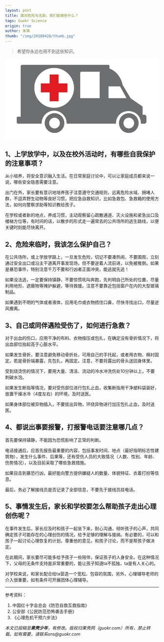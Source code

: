 ```yaml
---
layout: post
title: 面对危险与无助，我们能做些什么？
tags: Guokr Science
origin: true
author: 朱珠
thumb: "/img/20180428/thumb.jpg"
---
```

> 希望你永远也用不到这些知识。

<img src="/img/20180428/001.png">

## 1、上学放学中，以及在校外活动时，有哪些自我保护的注意事项？

从小培养，将安全意识融入生活。在日常家庭讨论中，可以让家庭成员都来说一说，哪些安全隐患需要注意。

出门在外，家长要有意识地培养孩子注意遵守交通规则，远离危险水域、拥堵人群，不逗弄野生动物等良好习惯，把应急自救知识，比如急救包、急救箱的使用方法，如何向警察求助等知识教给孩子。

在学校或者新的地点，养成习惯，主动观察留心疏散通道、灭火设施和紧急出口及楼梯方位等，有时间的话，以散步的形式走一遍常去的公共场所的逃生路线，以便关键时刻能尽快离开。

## 2、危险来临时，我该怎么保护自己？

在公共场所，或上学放学路上，一旦发生危险，切记不要凑热闹、不要围观，立刻通过安全出口或沿主干道离开事发现场，但不要逆着人流前进，以免被推倒。如果是暴恐事件，特别注意千万不要和行凶者正面冲突，能逃就先逃！

如果没法逃，一定要保持镇静，不要惊慌吼叫奔跑，先判明自己所处的位置，尽量利用地形、遮蔽物等掩护躲避，等待救援。注意不要靠近包括窗户在内的大型玻璃制品。

如果遇到不明的气体或者液体，应用毛巾或衣物捂住口鼻，尽快寻找出口，尽量逆风撤离。

## 3、自己或同伴遇险受伤了，如何进行急救？

对于出血的伤口，应用干净的布料、衣物按压或包扎，在确定没有骨折情况下，将出血部位抬起高于心脏水平。

如果发生骨折，要注意避免移动骨折处，可用自己的手托起，或者用衣物、棉衬固定。若是骨折端暴露，先包扎，再固定。注意，不要将露出的骨头送回身体里。

受到烧烫伤的情况下，要用大量、清洁、流动的冷水冲洗伤处10分钟以上，不要刺破水泡。

如果发生断指等情况，要对受伤部位进行包扎止血，收集断指用干净塑料袋装好，放置干燥冰冷（4度左右）的环境，及时送医。

如果身体部位被异物插入，不要拔出异物，环绕异物进行加压包扎止血，及时送医。

## 4、都说出事要报警，打报警电话要注意哪几点？

首先要保持镇静，不能因为恐慌影响了正常的判断。

电话接通后，应首先报告最重要的内容，包括事发时间、地点（最好指明标志性建筑物），发生什么事件、后果等，还有受伤人员的大致情况（人数、性别、年龄、伤势情况），以及目前采取了哪些急救措施。

如果目击到暴恐行凶，最好能向警方提供嫌疑人的数量、体貌特征、衣着打扮等信息。

最后，务必了解接线员是否记录了全部信息，不要先于接线员挂电话。

## 5、事情发生后，家长和学校要怎么帮助孩子走出心理创伤呢？

在事件发生后，家长应及时和孩子一起坐下来，耐心沟通，倾听孩子的心声，共同确定孩子可能存在的心理创伤的情况，给予足够的理解与接纳。有必要的，可以和孩子一起讨论心理恢复的计划，尊重他的意见，和孩子讨论，而不是帮孩子做决定。

在此期间，家长要尽可能多给予孩子一些陪伴，保证孩子的人身安全。在这种情况下，父母的无条件支持是非常重要的，能让孩子知道ta不孤独，ta是有人关心的。

对学校来说，和家长配合给ta营造一个宽松、包容的氛围，另外，心理辅导老师的介入很重要，如有条件可开展团体心理辅导。

<hr>

参考资料：
1. 中国红十字会总会《防恐自救互救指南》
2. 公安部《公民防范恐怖袭击手册》
3. 《心理危机干预六步法》

_本文已投稿至**果壳少年**，有修改。版权归果壳网（guokr.com）所有，禁止转载。如有需要，请联系sns@guokr.com_